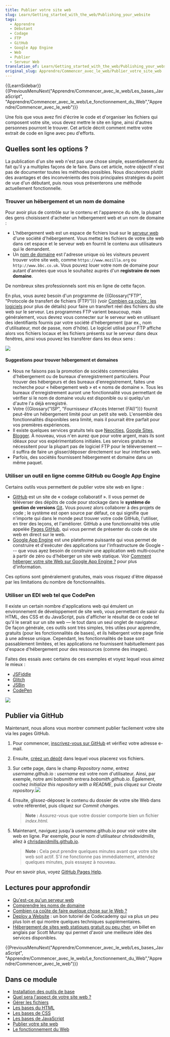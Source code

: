 ```yaml
---
title: Publier votre site web
slug: Learn/Getting_started_with_the_web/Publishing_your_website
tags:
  - Apprendre
  - Débutant
  - Codage
  - FTP
  - GitHub
  - Google App Engine
  - Web
  - Publier
  - Serveur Web
translation_of: Learn/Getting_started_with_the_web/Publishing_your_website
original_slug: Apprendre/Commencer_avec_le_web/Publier_votre_site_web
---
```

{{LearnSidebar}}{{PreviousMenuNext("Apprendre/Commencer_avec_le_web/Les_bases_JavaScript", "Apprendre/Commencer_avec_le_web/Le_fonctionnement_du_Web","Apprendre/Commencer_avec_le_web")}}

Une fois que vous avez fini d'écrire le code et d'organiser les fichiers qui composent votre site, vous devez mettre le site en ligne, ainsi d'autres personnes pourront le trouver. Cet article décrit comment mettre votre extrait de code en ligne avec peu d'efforts.

## Quelles sont les options ?

La publication d'un site web n'est pas une chose simple, essentiellement du fait qu'il y a multiples façons de le faire. Dans cet article, notre objectif n'est pas de documenter toutes les méthodes possibles. Nous discuterons plutôt des avantages et des inconvénients des trois principales stratégies du point de vue d'un débutant, puis nous vous présenterons une méthode actuellement fonctionnelle.

### Trouver un hébergement et un nom de domaine

Pour avoir plus de contrôle sur le contenu et l'apparence du site, la plupart des gens choisissent d'acheter un hébergement web et un nom de domaine :

- L'hébergement web est un espace de fichiers loué sur le [serveur web](/fr/docs/Learn/Common_questions/What_is_a_web_server) d'une société d'hébergement. Vous mettez les fichiers de votre site web dans cet espace et le serveur web en fournit le contenu aux utilisateurs qui le demandent.
- Un [nom de domaine](/fr/docs/Learn/Common_questions/What_is_a_domain_name) est l'adresse unique où les visiteurs peuvent trouver votre site web, comme `https://www.mozilla.org` ou `http://www.bbc.co.uk`. Vous pouvez louer votre nom de domaine pour autant d'années que vous le souhaitez auprès d'un **registraire de nom domaine**.

De nombreux sites professionnels sont mis en ligne de cette façon.

En plus, vous aurez besoin d'un programme de {{Glossary("FTP", "Protocole de transfert de fichiers (FTP)")}} (voir [Combien ça coûte : les logiciels](/fr/docs/Learn/Common_questions/How_much_does_it_cost#software) pour plus de détails) pour faire un transfert réel des fichiers du site web sur le serveur. Les programmes FTP varient beaucoup, mais généralement, vous devrez vous connecter sur le serveur web en utilisant des identifiants fournis par votre société d'hébergement (par ex., nom d'utilisateur, mot de passe, nom d'hôte). Le logiciel utilisé pour FTP affiche alors vos fichiers locaux et les fichiers présents sur le serveur dans deux fenêtres, ainsi vous pouvez les transférer dans les deux sens :

![](ftp.jpg)

#### Suggestions pour trouver hébergement et domaines

- Nous ne faisons pas la promotion de sociétés commerciales d'hébergement ou de bureaux d'enregistrement particuliers. Pour trouver des hébergeurs et des bureaux d'enregistrement, faites une recherche pour «&nbsp;hébergement web&nbsp;» et «&nbsp;noms de domaine&nbsp;». Tous les bureaux d'enregistrement auront une fonctionnalité vous permettant de vérifier si le nom de domaine voulu est disponible ou si quelqu'un d'autre l'a déjà enregistré.
- Votre {{Glossary("ISP", "Fournisseur d'Accès Internet (FAI)")}} fournit peut-être un hébergement limité pour un petit site web. L'ensemble des fonctionnalités disponibles sera limité, mais il pourrait être parfait pour vos premières expériences.
- Il existe quelques services gratuits tels que [Neocities](https://neocities.org/), [Google Sites](https://sites.google.com/), [Blogger](https://www.blogger.com). À nouveau, vous n'en aurez que pour votre argent, mais ils sont idéaux pour vos expérimentations initiales. Les services gratuits ne nécessitent pour la plupart pas de logiciel FTP pour le téléversement — il suffira de faire un glisser/déposer directement sur leur interface web.
- Parfois, des sociétés fournissent hébergement et domaine dans un même paquet.

### Utiliser un outil en ligne comme GitHub ou Google App Engine

Certains outils vous permettent de publier votre site web en ligne :

- [GitHub](https://github.com/) est un site de «&nbsp;codage collaboratif&nbsp;». Il vous permet de téléverser des dépôts de code pour stockage dans le **système de gestion de versions** [Git](http://git-scm.com/)**.** Vous pouvez alors collaborer à des projets de code ; le système est open source par défaut, ce qui signifie que n'importe qui dans le monde peut trouver votre code GitHub, l'utiliser, en tirer des leçons, et l'améliorer. GitHub a une fonctionnalité très utile appelée [Pages GitHub](https://pages.github.com/), qui vous permet de présenter du code de site web en direct sur le web.
- [Google App Engine](https://cloud.google.com/appengine/ "App Engine - Build Scalable Web & Mobile Backends in Any Language | Google Cloud Platform") est une plateforme puissante qui vous permet de construire et d'exécuter des applications sur l'infrastructure de Google --- que vous ayez besoin de construire une application web multi‑couche à partir de zéro ou d'héberger un site web statique. Voir [Comment héberger votre site Web sur Google App Engine ?](/fr/docs/Learn/Common_questions/How_do_you_host_your_website_on_Google_App_Engine) pour plus d'information.

Ces options sont généralement gratuites, mais vous risquez d'être dépassé par les limitations du nombre de fonctionnalités.

### Utiliser un EDI web tel que CodePen

Il existe un certain nombre d'applications web qui émulent un environnement de développement de site web, vous permettant de saisir du HTML, des CSS et du JavaScript, puis d'afficher le résultat de ce code tel qu'il le serait sur un site web — le tout dans un seul onglet de navigateur. De façon générale, ces outils sont très simples, très utiles pour apprendre, gratuits (pour les fonctionnalités de bases), et ils hébergent votre page finie à une adresse unique. Cependant, les fonctionnalités de base sont passablement limitées, et les applications ne fournissent habituellement pas d'espace d'hébergement pour des ressources (comme des images).

Faites des essais avec certains de ces exemples et voyez lequel vous aimez le mieux :

- [JSFiddle](https://jsfiddle.net/)
- [Glitch](https://glitch.com/)
- [JSBin](http://jsbin.com/)
- [CodePen](https://codepen.io/)

![](jsbin-screen.png)

## Publier via GitHub

Maintenant, nous allons vous montrer comment publier facilement votre site via les pages GitHub.

1. Pour commencer, [inscrivez-vous sur GitHub](https://github.com/join) et vérifiez votre adresse e-mail.
2. Ensuite, [créez un dépôt](https://github.com/new) dans lequel vous placerez vos fichiers.
3. Sur cette page, dans le champ _Repository name_, entrez _username_.github.io : _username_ est votre nom d'utilisateur. Ainsi, par exemple, notre ami bobsmith entrera _bobsmith.github.io_.
    Également, cochez _Initialize this repository with a README_, puis cliquez sur _Create repository_.![](github-create-repo.png)
4. Ensuite, glissez-déposez le contenu du dossier de votre site Web dans votre référentiel, puis cliquez sur _Commit changes_.

    > **Note :** Assurez-vous que votre dossier comporte bien un fichier _index.html._

5. Maintenant, naviguez jusqu'à _username_.github.io pour voir votre site web en ligne. Par exemple, pour le nom d'utilisateur _chrisdavidmills_, allez à [chrisdavidmills.github.io](https://chrisdavidmills.github.io/).

    > **Note :** Cela peut prendre quelques minutes avant que votre site web soit actif. S'il ne fonctionne pas immédiatement, attendez quelques minutes, puis essayez à nouveau.

Pour en savoir plus, voyez [GitHub Pages Help](https://docs.github.com/en/github/working-with-github-pages/getting-started-with-github-pages).

## Lectures pour approfondir

- [Qu'est-ce qu'un serveur web](/fr/docs/Learn/Common_questions/What_is_a_web_server)
- [Comprendre les noms de domaine](/fr/docs/Learn/Common_questions/What_is_a_domain_name)
- [Combien ça coûte de faire quelque chose sur le Web ?](/fr/docs/Learn/Common_questions/How_much_does_it_cost)
- [Deploy a Website](https://www.codecademy.com/learn/deploy-a-website)&nbsp;: un bon tutoriel de Codecademy qui va plus un peu plus loin et qui montre quelques techniques supplémentaires.
- [Hébergement de sites web statiques gratuit ou peu cher](http://alignedleft.com/resources/cheap-web-hosting), un billet en anglais par Scott Murray qui permet d'avoir une meilleure idée des services disponibles.

{{PreviousMenuNext("Apprendre/Commencer_avec_le_web/Les_bases_JavaScript", "Apprendre/Commencer_avec_le_web/Le_fonctionnement_du_Web","Apprendre/Commencer_avec_le_web")}}

## Dans ce module

- [Installation des outils de base](/fr/docs/Learn/Getting_started_with_the_web/Installing_basic_software)
- [Quel sera l'aspect de votre site web ?](/fr/docs/Learn/Getting_started_with_the_web/What_will_your_website_look_like)
- [Gérer les fichiers](/fr/docs/Learn/Getting_started_with_the_web/Dealing_with_files)
- [Les bases du HTML](/fr/docs/Learn/Getting_started_with_the_web/HTML_basics)
- [Les bases de CSS](/fr/docs/Learn/Getting_started_with_the_web/CSS_basics)
- [Les bases de JavaScript](/fr/docs/Learn/Getting_started_with_the_web/JavaScript_basics)
- [Publier votre site web](/fr/docs/Learn/Getting_started_with_the_web/Publishing_your_website)
- [Le fonctionnement du Web](/fr/docs/Learn/Getting_started_with_the_web/How_the_Web_works)

